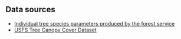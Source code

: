 

## Data sources

* [Individual tree species parameters produced by the forest service](https://www.fs.usda.gov/foresthealth/applied-sciences/mapping-reporting/indiv-tree-parameter-maps.shtml)
* [USFS Tree Canopy Cover Dataset](https://data.fs.usda.gov/geodata/rastergateway/treecanopycover/)